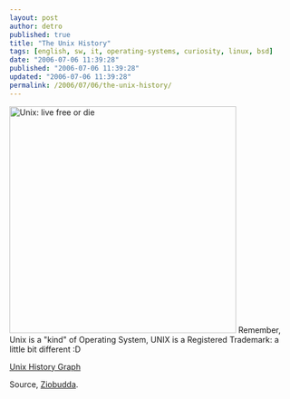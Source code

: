 ```yaml
---
layout: post
author: detro
published: true
title: "The Unix History"
tags: [english, sw, it, operating-systems, curiosity, linux, bsd]
date: "2006-07-06 11:39:28"
published: "2006-07-06 11:39:28"
updated: "2006-07-06 11:39:28"
permalink: /2006/07/06/the-unix-history/
---
```


<img src="http://staff.science.uva.nl/~brandts/SIMPROG/MATLAB/PICS/unix.jpg" alt="Unix: live free or die" width="400" />
Remember, Unix is a "kind" of Operating System, UNIX is a Registered Trademark: a little bit different :D

<a href="http://www.levenez.com/unix/history.html">Unix History Graph</a>

Source, <a href="http://www.ziobudda.net/">Ziobudda</a>.
